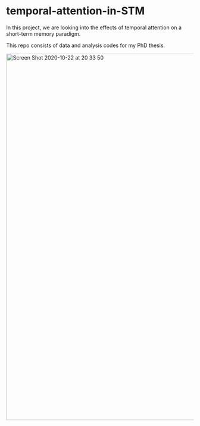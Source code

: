 # temporal-attention-in-STM

In this project, we are looking into the effects of temporal attention on a short-term memory paradigm.

This repo consists of data and analysis codes for my PhD thesis.

<img width="984" alt="Screen Shot 2020-10-22 at 20 33 50" src="https://user-images.githubusercontent.com/61696572/96921165-08d16780-14a6-11eb-9202-8ee855a12043.png">
